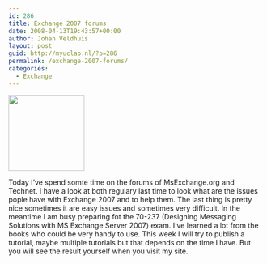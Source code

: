 ```yaml
---
id: 286
title: Exchange 2007 forums
date: 2008-04-13T19:43:57+00:00
author: Johan Veldhuis
layout: post
guid: http://myuclab.nl/?p=286
permalink: /exchange-2007-forums/
categories:
  - Exchange
---
```

[<img class="alignnone size-thumbnail wp-image-287" title="Technet Exchange forum" src="https://i2.wp.com/myuclab.nl/wp-content/uploads/2008/04/exchangeforum-150x150.jpg?resize=150%2C150" alt="" width="150" height="150" srcset="https://i2.wp.com/myuclab.nl/wp-content/uploads/2008/04/exchangeforum.jpg?resize=150%2C150&ssl=1 150w, https://i2.wp.com/myuclab.nl/wp-content/uploads/D:\Web\wordpress/wp-content/uploads/2008/04/exchangeforum.jpg?zoom=2&resize=150%2C150&ssl=1 300w, https://i2.wp.com/myuclab.nl/wp-content/uploads/D:\Web\wordpress/wp-content/uploads/2008/04/exchangeforum.jpg?zoom=3&resize=150%2C150&ssl=1 450w" sizes="(max-width: 150px) 100vw, 150px" data-recalc-dims="1" />](https://i2.wp.com/myuclab.nl/wp-content/uploads/2008/04/exchangeforum.jpg)

Today I&#8217;ve spend somte time on the forums of MsExchange.org and Technet. I have a look at both regulary last time to look what are the issues pople have with Exchange 2007 and to help them. The last thing is pretty nice sometimes it are easy issues and sometimes very difficult. In the meantime I am busy preparing fot the 70-237 (Designing Messaging Solutions with MS Exchange Server 2007) exam. I&#8217;ve learned a lot from the books who could be very handy to use. This week I will try to publish a tutorial, maybe multiple tutorials but that depends on the time I have. But you will see the result yourself when you visit my site.